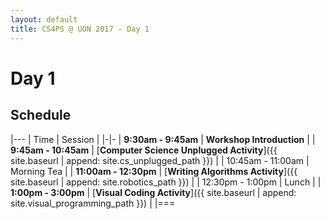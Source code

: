 ```yaml
---
layout: default
title: CS4PS @ UON 2017 - Day 1
---
```


# Day 1

## Schedule

|---
| Time | Session | 
|-|-
| **9:30am - 9:45am** | **Workshop Introduction** |
| **9:45am - 10:45am** | [**Computer Science Unplugged Activity**]({{ site.baseurl | append: site.cs_unplugged_path }}) |
| 10:45am - 11:00am | Morning Tea | 
| **11:00am - 12:30pm** | [**Writing Algorithms Activity**]({{ site.baseurl | append: site.robotics_path }}) |
| 12:30pm - 1:00pm | Lunch | 
| **1:00pm - 3:00pm** | [**Visual Coding Activity**]({{ site.baseurl | append: site.visual_programming_path }})  | 
|===